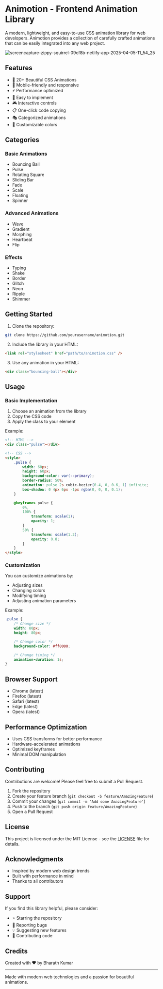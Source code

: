 # Animotion - Frontend Animation Library

A modern, lightweight, and easy-to-use CSS animation library for web developers. Animotion provides a collection of carefully crafted animations that can be easily integrated into any web project.


![screencapture-zippy-squirrel-09cf8b-netlify-app-2025-04-05-11_54_25](https://github.com/user-attachments/assets/55e9c0d0-9d80-495d-80c2-fe166fbbf282)


## Features

- 🎨 20+ Beautiful CSS Animations
- 📱 Mobile-friendly and responsive
- ⚡ Performance optimized
- 🎯 Easy to implement
- 🎮 Interactive controls
- 📋 One-click code copying
- 🎭 Categorized animations
- 🌈 Customizable colors

## Categories

### Basic Animations

- Bouncing Ball
- Pulse
- Rotating Square
- Sliding Bar
- Fade
- Scale
- Floating
- Spinner

### Advanced Animations

- Wave
- Gradient
- Morphing
- Heartbeat
- Flip

### Effects

- Typing
- Shake
- Border
- Glitch
- Neon
- Ripple
- Shimmer

## Getting Started

1. Clone the repository:

```bash
git clone https://github.com/yourusername/animotion.git
```

2. Include the library in your HTML:

```html
<link rel="stylesheet" href="path/to/animotion.css" />
```

3. Use any animation in your HTML:

```html
<div class="bouncing-ball"></div>
```

## Usage

### Basic Implementation

1. Choose an animation from the library
2. Copy the CSS code
3. Apply the class to your element

Example:

```html
<!-- HTML -->
<div class="pulse"></div>

<!-- CSS -->
<style>
	.pulse {
		width: 60px;
		height: 60px;
		background-color: var(--primary);
		border-radius: 50%;
		animation: pulse 2s cubic-bezier(0.4, 0, 0.6, 1) infinite;
		box-shadow: 0 4px 6px -1px rgba(0, 0, 0, 0.1);
	}

	@keyframes pulse {
		0%,
		100% {
			transform: scale(1);
			opacity: 1;
		}
		50% {
			transform: scale(1.2);
			opacity: 0.8;
		}
	}
</style>
```

### Customization

You can customize animations by:

- Adjusting sizes
- Changing colors
- Modifying timing
- Adjusting animation parameters

Example:

```css
.pulse {
	/* Change size */
	width: 80px;
	height: 80px;

	/* Change color */
	background-color: #ff0000;

	/* Change timing */
	animation-duration: 1s;
}
```

## Browser Support

- Chrome (latest)
- Firefox (latest)
- Safari (latest)
- Edge (latest)
- Opera (latest)

## Performance Optimization

- Uses CSS transforms for better performance
- Hardware-accelerated animations
- Optimized keyframes
- Minimal DOM manipulation

## Contributing

Contributions are welcome! Please feel free to submit a Pull Request.

1. Fork the repository
2. Create your feature branch (`git checkout -b feature/AmazingFeature`)
3. Commit your changes (`git commit -m 'Add some AmazingFeature'`)
4. Push to the branch (`git push origin feature/AmazingFeature`)
5. Open a Pull Request

## License

This project is licensed under the MIT License - see the [LICENSE](LICENSE) file for details.

## Acknowledgments

- Inspired by modern web design trends
- Built with performance in mind
- Thanks to all contributors

## Support

If you find this library helpful, please consider:

- ⭐ Starring the repository
- 🐛 Reporting bugs
- 💡 Suggesting new features
- 🤝 Contributing code

## Credits

Created with ❤️ by Bharath Kumar

---

Made with modern web technologies and a passion for beautiful animations.
